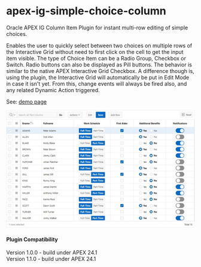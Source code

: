 # apex-ig-simple-choice-column
Oracle APEX IG Column Item Plugin for instant multi-row editing of simple choices.

Enables the user to quickly select between two choices on multiple rows of the Interactive Grid without need to first click on the cell to get the input item visible. The type of Choice Item can be a Radio Group, Checkbox or Switch. Radio buttons can also be displayed as Pill buttons. The behavior is similar to the native APEX Interactive Grid Checkbox. A difference though is, using the plugin, the Interactive Grid will automatically be put in Edit Mode in case it isn't yet. From this, change events will always be fired also, and any related Dynamic Action triggered.

See: [demo page](https://apex.oracle.com/pls/apex/r/yola/demo/employees)

![image](https://github.com/kekema/apex-ig-simple-choice-column/blob/main/ig-simplechoicecolumn.jpg)

<h4>Plugin Compatibility</h4>
Version 1.0.0 - build under APEX 24.1<br>
Version 1.1.0 - build under APEX 24.1
